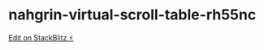 # nahgrin-virtual-scroll-table-rh55nc

[Edit on StackBlitz ⚡️](https://stackblitz.com/edit/nahgrin-virtual-scroll-table-rh55nc)